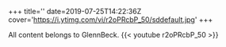 +++
title=''
date=2019-07-25T14:22:36Z
cover='https://i.ytimg.com/vi/r2oPRcbP_50/sddefault.jpg'
+++

All content belongs to GlennBeck.
{{< youtube r2oPRcbP_50 >}}
